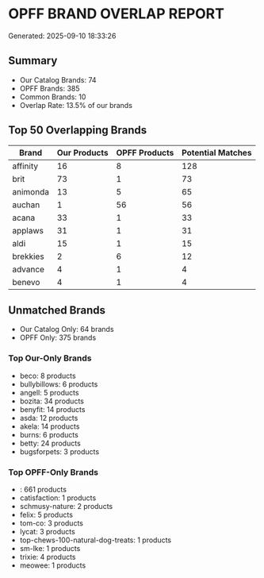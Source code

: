 # OPFF BRAND OVERLAP REPORT
Generated: 2025-09-10 18:33:26

## Summary
- Our Catalog Brands: 74
- OPFF Brands: 385
- Common Brands: 10
- Overlap Rate: 13.5% of our brands

## Top 50 Overlapping Brands

| Brand | Our Products | OPFF Products | Potential Matches |
|-------|--------------|---------------|-------------------|
| affinity | 16 | 8 | 128 |
| brit | 73 | 1 | 73 |
| animonda | 13 | 5 | 65 |
| auchan | 1 | 56 | 56 |
| acana | 33 | 1 | 33 |
| applaws | 31 | 1 | 31 |
| aldi | 15 | 1 | 15 |
| brekkies | 2 | 6 | 12 |
| advance | 4 | 1 | 4 |
| benevo | 4 | 1 | 4 |


## Unmatched Brands
- Our Catalog Only: 64 brands
- OPFF Only: 375 brands

### Top Our-Only Brands
- beco: 8 products
- bullybillows: 6 products
- angell: 5 products
- bozita: 34 products
- benyfit: 14 products
- asda: 12 products
- akela: 14 products
- burns: 6 products
- betty: 24 products
- bugsforpets: 3 products

### Top OPFF-Only Brands
- : 661 products
- catisfaction: 1 products
- schmusy-nature: 2 products
- felix: 5 products
- tom-co: 3 products
- lycat: 3 products
- top-chews-100-natural-dog-treats: 1 products
- sm-lke: 1 products
- trixie: 4 products
- meowee: 1 products
